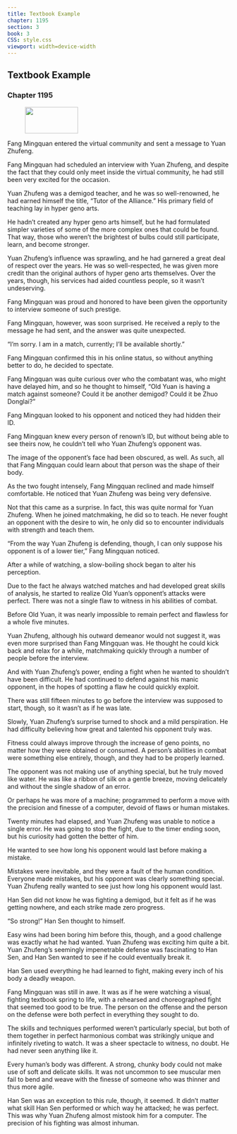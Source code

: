 ```yaml
---
title: Textbook Example
chapter: 1195
section: 3
book: 3
CSS: style.css
viewport: width=device-width
---
```


## Textbook Example

### Chapter 1195

<figure>
	<img src="../Images/gem.gif" alt="" id="gem" width="120" height="60" />
</figure>

Fang Mingquan entered the virtual community and sent a message to Yuan Zhufeng.

Fang Mingquan had scheduled an interview with Yuan Zhufeng, and despite the fact that they could only meet inside the virtual community, he had still been very excited for the occasion.

Yuan Zhufeng was a demigod teacher, and he was so well-renowned, he had earned himself the title, “Tutor of the Alliance.” His primary field of teaching lay in hyper geno arts.

He hadn’t created any hyper geno arts himself, but he had formulated simpler varieties of some of the more complex ones that could be found. That way, those who weren’t the brightest of bulbs could still participate, learn, and become stronger.

Yuan Zhufeng’s influence was sprawling, and he had garnered a great deal of respect over the years. He was so well-respected, he was given more credit than the original authors of hyper geno arts themselves. Over the years, though, his services had aided countless people, so it wasn’t undeserving.

Fang Mingquan was proud and honored to have been given the opportunity to interview someone of such prestige.

Fang Mingquan, however, was soon surprised. He received a reply to the message he had sent, and the answer was quite unexpected.

“I’m sorry. I am in a match, currently; I’ll be available shortly.”

Fang Mingquan confirmed this in his online status, so without anything better to do, he decided to spectate.

Fang Mingquan was quite curious over who the combatant was, who might have delayed him, and so he thought to himself, “Old Yuan is having a match against someone? Could it be another demigod? Could it be Zhuo Donglai?”

Fang Mingquan looked to his opponent and noticed they had hidden their ID.

Fang Mingquan knew every person of renown’s ID, but without being able to see theirs now, he couldn’t tell who Yuan Zhufeng’s opponent was.

The image of the opponent’s face had been obscured, as well. As such, all that Fang Mingquan could learn about that person was the shape of their body.

As the two fought intensely, Fang Mingquan reclined and made himself comfortable. He noticed that Yuan Zhufeng was being very defensive.

Not that this came as a surprise. In fact, this was quite normal for Yuan Zhufeng. When he joined matchmaking, he did so to teach. He never fought an opponent with the desire to win, he only did so to encounter individuals with strength and teach them.

“From the way Yuan Zhufeng is defending, though, I can only suppose his opponent is of a lower tier,” Fang Mingquan noticed.

After a while of watching, a slow-boiling shock began to alter his perception.

Due to the fact he always watched matches and had developed great skills of analysis, he started to realize Old Yuan’s opponent’s attacks were perfect. There was not a single flaw to witness in his abilities of combat.

Before Old Yuan, it was nearly impossible to remain perfect and flawless for a whole five minutes.

Yuan Zhufeng, although his outward demeanor would not suggest it, was even more surprised than Fang Mingquan was. He thought he could kick back and relax for a while, matchmaking quickly through a number of people before the interview.

And with Yuan Zhufeng’s power, ending a fight when he wanted to shouldn’t have been difficult. He had continued to defend against his manic opponent, in the hopes of spotting a flaw he could quickly exploit.

There was still fifteen minutes to go before the interview was supposed to start, though, so it wasn’t as if he was late.

Slowly, Yuan Zhufeng’s surprise turned to shock and a mild perspiration. He had difficulty believing how great and talented his opponent truly was.

Fitness could always improve through the increase of geno points, no matter how they were obtained or consumed. A person’s abilities in combat were something else entirely, though, and they had to be properly learned.

The opponent was not making use of anything special, but he truly moved like water. He was like a ribbon of silk on a gentle breeze, moving delicately and without the single shadow of an error.

Or perhaps he was more of a machine; programmed to perform a move with the precision and finesse of a computer, devoid of flaws or human mistakes.

Twenty minutes had elapsed, and Yuan Zhufeng was unable to notice a single error. He was going to stop the fight, due to the timer ending soon, but his curiosity had gotten the better of him.

He wanted to see how long his opponent would last before making a mistake.

Mistakes were inevitable, and they were a fault of the human condition. Everyone made mistakes, but his opponent was clearly something special. Yuan Zhufeng really wanted to see just how long his opponent would last.

Han Sen did not know he was fighting a demigod, but it felt as if he was getting nowhere, and each strike made zero progress.

“So strong!” Han Sen thought to himself.

Easy wins had been boring him before this, though, and a good challenge was exactly what he had wanted. Yuan Zhufeng was exciting him quite a bit. Yuan Zhufeng’s seemingly impenetrable defense was fascinating to Han Sen, and Han Sen wanted to see if he could eventually break it.

Han Sen used everything he had learned to fight, making every inch of his body a deadly weapon.

Fang Mingquan was still in awe. It was as if he were watching a visual, fighting textbook spring to life, with a rehearsed and choreographed fight that seemed too good to be true. The person on the offense and the person on the defense were both perfect in everything they sought to do.

The skills and techniques performed weren’t particularly special, but both of them together in perfect harmonious combat was strikingly unique and infinitely riveting to watch. It was a sheer spectacle to witness, no doubt. He had never seen anything like it.

Every human’s body was different. A strong, chunky body could not make use of soft and delicate skills. It was not uncommon to see muscular men fail to bend and weave with the finesse of someone who was thinner and thus more agile.

Han Sen was an exception to this rule, though, it seemed. It didn’t matter what skill Han Sen performed or which way he attacked; he was perfect. This was why Yuan Zhufeng almost mistook him for a computer. The precision of his fighting was almost inhuman.